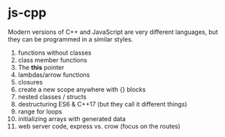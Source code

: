 # js-cpp
Modern versions of C++ and JavaScript are very different languages, but they can be programmed in a similar styles.

1. functions without classes
1. class member functions
1. The **this** pointer
1. lambdas/arrow functions
1. closures
1. create a new scope anywhere with {} blocks
1. nested classes / structs
1. destructuring ES6 & C++17 (but they call it different things)
1. range for loops
1. initializing arrays with generated data
1. web server code, express vs. crow (focus on the routes)


